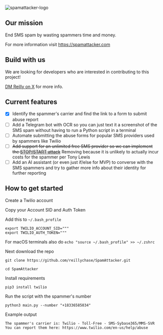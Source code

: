 ![spamattacker-logo](https://github.com/reillychase/SpamAttacker/assets/17455708/462faebc-c78b-460c-b687-a7ce6247fabf)
## Our mission
End SMS spam by wasting spammers time and money. 

For more information visit https://spamattacker.com

## Build with us
We are looking for developers who are interested in contributing to this project!

[DM Reilly on X](https://x.com/_rchase_/) for more info.

## Current features

- [x] Identify the spammer's carrier and find the link to a form to submit abuse report
- [ ] Add a Telegram bot with OCR so you can just text it a screenshot of the SMS spam without having to run a Python script in a terminal
- [ ] Automate submitting the abuse forms for popular SMS providers used by spammers like Twilio
- [ ] ~~Add support for an unlimited free SMS provider so we can implement the [STOP/START attack](https://x.com/_rchase_/status/1761165629724246368?s=20)~~ Removing because it is unlikely to actually incur costs for the spammer per Tony Lewis
- [ ] Add an AI assistant (or even just if/else for MVP) to converse with the SMS spammers and try to gather more info about their identity for further reporting

## How to get started
Create a Twilio account

Copy your Account SID and Auth Token

Add this to ``` ~/.bash_profile ```
```
export TWILIO_ACCOUNT_SID="""
export TWILIO_AUTH_TOKEN="""
```


For macOS terminals also do ```echo "source ~/.bash_profile" >> ~/.zshrc```

Next download the repo
```
git clone https://github.com/reillychase/SpamAttacker.git
```
```
cd SpamAttacker
```
Install requirements
```
pip3 install twilio
```
Run the script with the spammer's number
```
python3 main.py --number "+18336585034"
```
Example output
```
The spammer's carrier is: Twilio - Toll-Free - SMS-Sybase365/MMS-SVR
You can report them here: https://www.twilio.com/en-us/help/abuse
```


